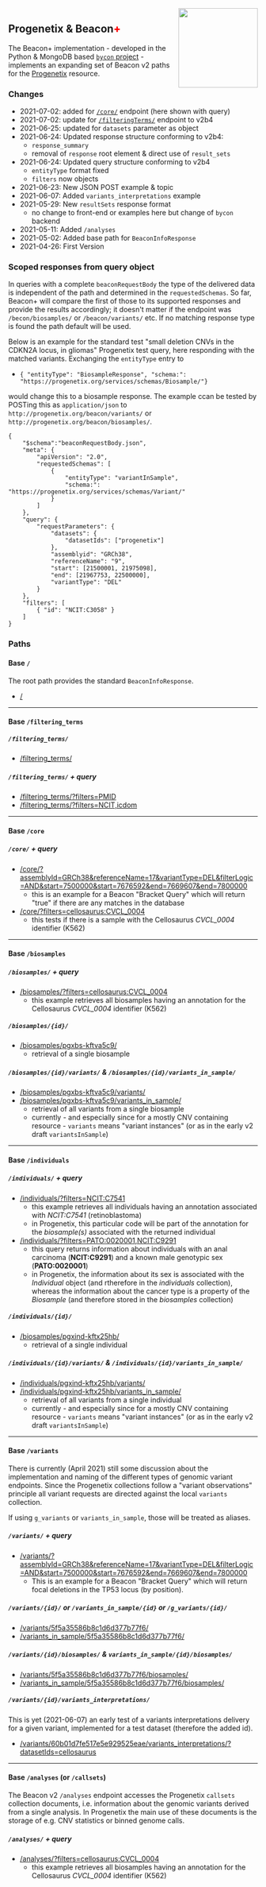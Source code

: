 <img align="right" width="160px" src="https://progenetix.org/img/progenetix-logo-black.png">

<h2>Progenetix & Beacon<span style="color: red; font-weight: 800;">+</span></h2>

The Beacon+ implementation - developed in the Python & MongoDB based [`bycon` project](https://github.com/progenetix/bycon/) -
implements an expanding set of Beacon v2 paths for the [Progenetix](http://progenetix.org)
resource.

### Changes

* 2021-07-02: added for [`/core/`](/core/?filters=cellosaurus:CVCL_0004) endpoint (here shown with query)
* 2021-07-02: update for [`/filteringTerms/`](https://progenetix.org/beacon/filteringTerms/) endpoint to v2b4
* 2021-06-25: updated for `datasets` parameter as object
* 2021-06-24: Updated response structure conforming to v2b4:
  - `response_summary`
  - removal of `response` root element & direct use of `result_sets`
* 2021-06-24: Updated query structure conforming to v2b4
  - `entityType` format fixed
  - `filters` now objects
* 2021-06-23: New JSON POST example & topic
* 2021-06-07: Added `variants_interpretations` example
* 2021-05-29: New `resultSets` response format
  - no change to front-end or examples here but change of `bycon` backend
* 2021-05-11: Added `/analyses`
* 2021-05-02: Added base path for `BeaconInfoResponse`
* 2021-04-26: First Version

### Scoped responses from query object

In queries with a complete `beaconRequestBody` the type of the delivered data is independent
of the path and determined in the `requestedSchemas`. So far, Beacon+ will compare the first
of those to its supported responses and provide the results accordingly; it doesn't matter
if the endpoint was `/becon/biosamples/` or `/beacon/variants/` etc. If no matching response
type is found the path default will be used.

Below is an example for the standard test "small deletion CNVs in the CDKN2A locus, in gliomas"
Progenetix test query, here responding with the matched variants. Exchanging the `entityType`
entry to

* `{ "entityType": "BiosampleResponse", "schema:": "https://progenetix.org/services/schemas/Biosample/"}`

would change this to a biosample response. The example ccan be tested by POSTing this as `application/json`
to `http://progenetix.org/beacon/variants/` or `http://progenetix.org/beacon/biosamples/`.

```
{
    "$schema":"beaconRequestBody.json",
    "meta": {
        "apiVersion": "2.0",
        "requestedSchemas": [
            {
                "entityType": "variantInSample",
                "schema:": "https://progenetix.org/services/schemas/Variant/"
            }
        ]
    },
    "query": {
        "requestParameters": {
            "datasets": {
                "datasetIds": ["progenetix"]
            },
            "assemblyid": "GRCh38",
            "referenceName": "9",
            "start": [21500001, 21975098],
            "end": [21967753, 22500000], 
            "variantType": "DEL"
        }
    },
    "filters": [
        { "id": "NCIT:C3058" }
    ]
}
```


### Paths

#### Base `/`

The root path provides the standard `BeaconInfoResponse`.

* [/](https://progenetix.org/beacon/)

----

#### Base `/filtering_terms`

##### `/filtering_terms/`

* [/filtering_terms/](https://progenetix.org/beacon/filtering_terms/)


##### `/filtering_terms/` + query

* [/filtering_terms/?filters=PMID](https://progenetix.org/beacon/filtering_terms/?filters=PMID)
* [/filtering_terms/?filters=NCIT,icdom](https://progenetix.org/beacon/filtering_terms/?filters=NCIT,icdom)

----

#### Base `/core`

##### `/core/` + query

* [/core/?assemblyId=GRCh38&referenceName=17&variantType=DEL&filterLogic=AND&start=7500000&start=7676592&end=7669607&end=7800000](http://progenetix.org/beacon/core/?assemblyId=GRCh38&referenceName=17&variantType=DEL&filterLogic=AND&start=7500000&start=7676592&end=7669607&end=7800000)
  - this is an example for a Beacon "Bracket Query" which will return "true" if there are any matches in the database
* [/core/?filters=cellosaurus:CVCL_0004](https://progenetix.org/beacon/core/?filters=cellosaurus:CVCL_0004)
  - this tests if there is a sample with the Cellosaurus _CVCL_0004_ identifier (K562)

----

#### Base `/biosamples`

##### `/biosamples/` + query

* [/biosamples/?filters=cellosaurus:CVCL_0004](https://progenetix.org/beacon/biosamples/?filters=cellosaurus:CVCL_0004)
  - this example retrieves all biosamples having an annotation for the Cellosaurus _CVCL_0004_
  identifier (K562)

##### `/biosamples/{id}/`

* [/biosamples/pgxbs-kftva5c9/](http://progenetix.org/beacon/biosamples/pgxbs-kftva5c9/)
  - retrieval of a single biosample

##### `/biosamples/{id}/variants/` & `/biosamples/{id}/variants_in_sample/`

* [/biosamples/pgxbs-kftva5c9/variants/](http://progenetix.org/beacon/biosamples/pgxbs-kftva5c9/variants/)
* [/biosamples/pgxbs-kftva5c9/variants_in_sample/](http://progenetix.org/beacon/biosamples/pgxbs-kftva5c9/variants_in_sample/)
  - retrieval of all variants from a single biosample
  - currently - and especially since for a mostly CNV containing resource - `variants` means "variant instances" (or as in the early v2 draft `variantsInSample`)

----

#### Base `/individuals`

##### `/individuals/` + query

* [/individuals/?filters=NCIT:C7541](https://progenetix.org/beacon/individuals/?filters=NCIT:C7541)
  - this example retrieves all individuals having an annotation associated with _NCIT:C7541_ (retinoblastoma)
  - in Progenetix, this particular code will be part of the annotation for the _biosample(s)_ associated with the returned individual
* [/individuals/?filters=PATO:0020001,NCIT:C9291](https://progenetix.org/beacon/individuals/?filters=PATO:0020001,NCIT:C9291)
  - this query returns information about individuals with an anal carcinoma (**NCIT:C9291**) and a known male genotypic sex (**PATO:0020001**)
  - in Progenetix, the information about its sex is associated with the _Individual_ object (and rtherefore in the _individuals_ collection), whereas the information about the cancer type is a property of the _Biosample_ (and therefore stored in the _biosamples_ collection)

##### `/individuals/{id}/`

* [/biosamples/pgxind-kftx25hb/](http://progenetix.org/beacon/biosamples/pgxind-kftx25hb/)
  - retrieval of a single individual

##### `/individuals/{id}/variants/` & `/individuals/{id}/variants_in_sample/`

* [/individuals/pgxind-kftx25hb/variants/](http://progenetix.org/beacon/individuals/pgxind-kftx25hb/variants/)
* [/individuals/pgxind-kftx25hb/variants_in_sample/](http://progenetix.org/beacon/individuals/pgxind-kftx25hb/variants_in_sample/)
  - retrieval of all variants from a single individual
  - currently - and especially since for a mostly CNV containing resource - `variants` means "variant instances" (or as in the early v2 draft `variantsInSample`) 

----

#### Base `/variants`

There is currently (April 2021) still some discussion about the implementation and naming
of the different types of genomic variant endpoints. Since the Progenetix collections
follow a "variant observations" principle all variant requests are directed against
the local `variants` collection.

If using `g_variants` or `variants_in_sample`, those will be treated as aliases.

##### `/variants/` + query

* [/variants/?assemblyId=GRCh38&referenceName=17&variantType=DEL&filterLogic=AND&start=7500000&start=7676592&end=7669607&end=7800000](http://progenetix.org/beacon/variants/?assemblyId=GRCh38&referenceName=17&variantType=DEL&filterLogic=AND&start=7500000&start=7676592&end=7669607&end=7800000)
  - This is an example for a Beacon "Bracket Query" which will return focal deletions in the TP53 locus (by position).

##### `/variants/{id}/` or `/variants_in_sample/{id}` or `/g_variants/{id}/`

* [/variants/5f5a35586b8c1d6d377b77f6/](http://progenetix.org/beacon/variants/5f5a35586b8c1d6d377b77f6/)
* [/variants_in_sample/5f5a35586b8c1d6d377b77f6/](http://progenetix.org/beacon/variants_in_sample/5f5a35586b8c1d6d377b77f6/)

##### `/variants/{id}/biosamples/` & `variants_in_sample/{id}/biosamples/`

* [/variants/5f5a35586b8c1d6d377b77f6/biosamples/](http://progenetix.org/beacon/variants/5f5a35586b8c1d6d377b77f6/biosamples/)
* [/variants_in_sample/5f5a35586b8c1d6d377b77f6/biosamples/](http://progenetix.org/beacon/variants_in_sample/5f5a35586b8c1d6d377b77f6/biosamples/)

##### `/variants/{id}/variants_interpretations/`

This is yet (2021-06-07) an early test of a variants interpretations delivery for a given
variant, implemented for a test dataset (therefore the added id).

* [/variants/60b01d7fe517e5e929525eae/variants_interpretations/?datasetIds=cellosaurus](https://progenetix.org/beacon/variants/60b01d7fe517e5e929525eae/variants_interpretations/?datasetIds=cellosaurus)

----

#### Base `/analyses` (or `/callsets`)

The Beacon v2 `/analyses` endpoint accesses the Progenetix `callsets` collection
documents, i.e. information about the genomic variants derived from a single
analysis. In Progenetix the main use of these documents is the storage of e.g.
CNV statistics or binned genome calls.

##### `/analyses/` + query

* [/analyses/?filters=cellosaurus:CVCL_0004](https://progenetix.org/beacon/analyses/?filters=cellosaurus:CVCL_0004)
  - this example retrieves all biosamples having an annotation for the Cellosaurus _CVCL_0004_
  identifier (K562)

